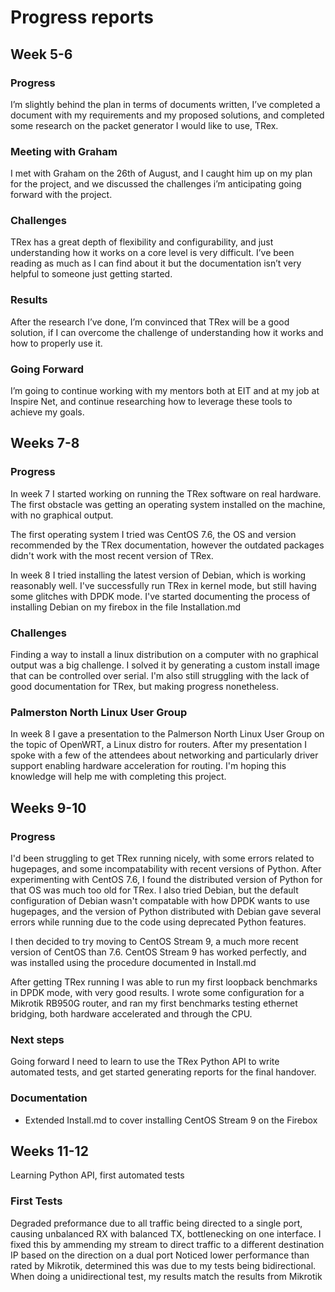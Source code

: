 # Progress reports

## Week 5-6

### Progress

I’m slightly behind the plan in terms of documents written, I’ve completed a document with my requirements and my proposed solutions, and completed some research on the packet generator I would like to use, TRex.

### Meeting with Graham

I met with Graham on the 26th of August, and I caught him up on my plan for the project, and we discussed the challenges i’m anticipating going forward with the project.

### Challenges

TRex has a great depth of flexibility and configurability, and just understanding how it works on a core level is very difficult. I’ve been reading as much as I can find about it but the documentation isn’t very helpful to someone just getting started.

### Results

After the research I’ve done, I’m convinced that TRex will be a good solution, if I can overcome the challenge of understanding how it works and how to properly use it.

### Going Forward

I’m going to continue working with my mentors both at EIT and at my job at Inspire Net, and continue researching how to leverage these tools to achieve my goals.

## Weeks 7-8

### Progress

In week 7 I started working on running the TRex software on real hardware. The first obstacle was getting an operating system installed on the machine, with no graphical output.

The first operating system I tried was CentOS 7.6, the OS and version recommended by the TRex documentation, however the outdated packages didn't work with the most recent version of TRex.

In week 8 I tried installing the latest version of Debian, which is working reasonably well.
I've successfully run TRex in kernel mode, but still having some glitches with DPDK mode.
I've started documenting the process of installing Debian on my firebox in the file Installation.md

### Challenges

Finding a way to install a linux distribution on a computer with no graphical output was a big challenge.
I solved it by generating a custom install image that can be controlled over serial.
I'm also still struggling with the lack of good documentation for TRex, but making progress nonetheless.

### Palmerston North Linux User Group

In week 8 I gave a presentation to the Palmerson North Linux User Group on the topic of OpenWRT, a Linux distro for routers.
After my presentation I spoke with a few of the attendees about networking and particularly driver support enabling hardware acceleration for routing.
I'm hoping this knowledge will help me with completing this project.

## Weeks 9-10

### Progress

I'd been struggling to get TRex running nicely, with some errors related to hugepages, and some incompatability with recent versions of Python.
After experimenting with CentOS 7.6, I found the distributed version of Python for that OS was much too old for TRex.
I also tried Debian, but the default configuration of Debian wasn't compatable with how DPDK wants to use hugepages, and the version of Python distributed with Debian gave several errors while running due to the code using deprecated Python features.

I then decided to try moving to CentOS Stream 9, a much more recent version of CentOS than 7.6.
CentOS Stream 9 has worked perfectly, and was installed using the procedure documented in Install.md

After getting TRex running I was able to run my first loopback benchmarks in DPDK mode, with very good results.
I wrote some configuration for a Mikrotik RB950G router, and ran my first benchmarks testing ethernet bridging, both hardware accelerated and through the CPU.

### Next steps

Going forward I need to learn to use the TRex Python API to write automated tests, and get started generating reports for the final handover.

### Documentation

* Extended Install.md to cover installing CentOS Stream 9 on the Firebox

## Weeks 11-12

Learning Python API, first automated tests

### First Tests

Degraded preformance due to all traffic being directed to a single port, causing unbalanced RX with balanced TX, bottlenecking on one interface. I fixed this by ammending my stream to direct traffic to a different destination IP based on the direction on a dual port
Noticed lower performance than rated by Mikrotik, determined this was due to my tests being bidirectional. When doing a unidirectional test, my results match the results from Mikrotik
